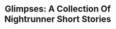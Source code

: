 ---
draft: false
slug: glimpses-a-collection-of-nightrunner-short-stories-e6646e80
title: 'Glimpses: A Collection Of Nightrunner Short Stories'
type: books
params:
  bookTitle: 'Glimpses: A Collection Of Nightrunner Short Stories'
  tags:
  - anthologies
  - fantasy
  - fiction
  - gay
  - high fantasy
  - LGBTQ+
  - male-male romance
  - queer
  - romance
  - short stories
  cover: https://images-na.ssl-images-amazon.com/images/S/compressed.photo.goodreads.com/books/1387173663i/9368252.jpg
  editions count: '1'
  isbn: '9781453624913'
  goodreads_link: https://www.goodreads.com/book/show/9368252-glimpses
  authors:
  - Lynn Flewelling
  publication_year: '2010'
  publishers:
  - Createspace Independent Publishing Platform
  page_count: '130'
  short_book_description: Lynn Flewelling's Glimpses explores "lost" moments from
    her popular Nightrunner Series, events alluded to or passed over - Alec's parents
    and childhood, Seregil's early liaisons in Skala, Seregil...
  russian_translation_status: unknown
  series: Nightrunner
  languages:
  - Английский
  book_description: Lynn Flewelling's Glimpses explores "lost" moments from her popular
    Nightrunner Series, events alluded to or passed over - Alec's parents and childhood,
    Seregil's early liaisons in Skala, Seregil and Alec's first night as lovers, how
    Seregil and Micum Cavish met. Each story offers a new perspective on events readers
    have speculated about for years. For new readers, it offers an introduction to
    the characters Romantic Times calls "two of the most memorable heroes in fantasy."
    Professional and amateur art provided by Flewelling's fans accompany Glimpses'
    stories, as she honors the dedication and devotion her fans have given her over
    the years. "Glimpses is full of treasures like Lynn Flewelling's deceptively easy
    and addictive storytelling, her vivid and engaging characters, and the amazing
    and heartfelt illustrations. This book is a must have for fans of Lynn's Nightrunner
    books, and if you haven't started the series yet, then Glimpses will leave you
    eager to discover more about Seregil and Alec, their adventures and the unique
    and fantastical world that the pair inhabit." -Suzanne McLeod, Spellcrackers.com
    series "It's hard to imagine a lovelier gift to fans than this exquisite collection
    of gorgeously illustrated short stories. Flewelling indulges her loyal readers
    with these graceful glimpses 'between the lines' of the long-running and immensely
    popular Nightrunner series." -Josh Lanyon, Adrien English Mysteries and the Holmes
    & Moriarity Mysteries "An unmissable short story collection from Flewelling. Set
    in the Nightrunner universe Glimpses captures Flewelling's characters at formative
    moments in their various timelines. Some of the stories fill in details that I've
    been waiting on for years..." -T. A. Moore, The Even Series "Glimpses is a terrific
    collection, lovingly illustrated, a gift to all of us who love the Nightrunners.
    This rocks." -Patricia Briggs, Mercy Thompson Series
  russian_audioversion: 'no'
---